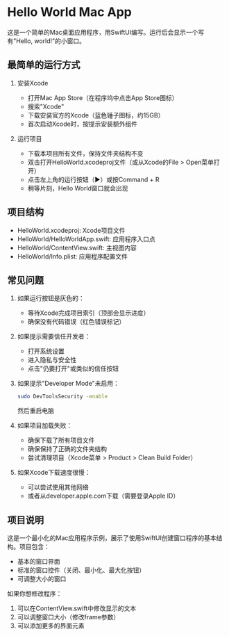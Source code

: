 # Hello World Mac App

这是一个简单的Mac桌面应用程序，用SwiftUI编写。运行后会显示一个写有"Hello, world!"的小窗口。

## 最简单的运行方式

1. 安装Xcode
   - 打开Mac App Store（在程序坞中点击App Store图标）
   - 搜索"Xcode"
   - 下载安装官方的Xcode（蓝色锤子图标，约15GB）
   - 首次启动Xcode时，按提示安装额外组件

2. 运行项目
   - 下载本项目所有文件，保持文件夹结构不变
   - 双击打开HelloWorld.xcodeproj文件（或从Xcode的File > Open菜单打开）
   - 点击左上角的运行按钮（▶）或按Command + R
   - 稍等片刻，Hello World窗口就会出现

## 项目结构

- HelloWorld.xcodeproj: Xcode项目文件
- HelloWorld/HelloWorldApp.swift: 应用程序入口点
- HelloWorld/ContentView.swift: 主视图内容
- HelloWorld/Info.plist: 应用程序配置文件

## 常见问题

1. 如果运行按钮是灰色的：
   - 等待Xcode完成项目索引（顶部会显示进度）
   - 确保没有代码错误（红色错误标记）

2. 如果提示需要信任开发者：
   - 打开系统设置
   - 进入隐私与安全性
   - 点击"仍要打开"或类似的信任按钮

3. 如果提示"Developer Mode"未启用：
   ```bash
   sudo DevToolsSecurity -enable
   ```
   然后重启电脑

4. 如果项目加载失败：
   - 确保下载了所有项目文件
   - 确保保持了正确的文件夹结构
   - 尝试清理项目（Xcode菜单 > Product > Clean Build Folder）

5. 如果Xcode下载速度很慢：
   - 可以尝试使用其他网络
   - 或者从developer.apple.com下载（需要登录Apple ID）

## 项目说明

这是一个最小化的Mac应用程序示例，展示了使用SwiftUI创建窗口程序的基本结构。项目包含：
- 基本的窗口界面
- 标准的窗口控件（关闭、最小化、最大化按钮）
- 可调整大小的窗口

如果你想修改程序：
1. 可以在ContentView.swift中修改显示的文本
2. 可以调整窗口大小（修改frame参数）
3. 可以添加更多的界面元素